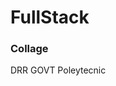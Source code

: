 # FullStack
<html>
   <body>
     <h3>
       Collage 
     </h3>
     <p>
       DRR GOVT Poleytecnic
     </p>
   </body>
</html>
